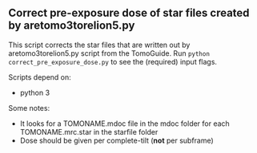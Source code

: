 ## Correct pre-exposure dose of star files created by aretomo3torelion5.py

This script corrects the star files that are written out by aretomo3torelion5.py script from the TomoGuide.
Run `python correct_pre_exposure_dose.py` to see the (required) input flags.


Scripts depend on:
* python 3

Some notes:
* It looks for a TOMONAME.mdoc file in the mdoc folder for each TOMONAME.mrc.star in the starfile folder
* Dose should be given per complete-tilt (**not** per subframe)
